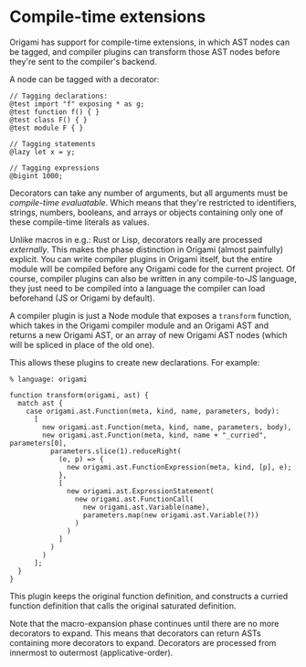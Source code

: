 # Compile-time extensions

Origami has support for compile-time extensions, in which AST nodes can be tagged, and compiler plugins can transform those AST nodes before they're sent to the compiler's backend.

A node can be tagged with a decorator:

```
// Tagging declarations:
@test import "f" exposing * as g;
@test function f() { }
@test class F() { }
@test module F { }

// Tagging statements
@lazy let x = y;

// Tagging expressions
@bigint 1000;
```

Decorators can take any number of arguments, but all arguments must be _compile-time evaluatable_. Which means that they're restricted to identifiers, strings, numbers, booleans, and arrays or objects containing only one of these compile-time literals as values.

Unlike macros in e.g.: Rust or Lisp, decorators really are processed _externally_. This makes the phase distinction in Origami (almost painfully) explicit. You can write compiler plugins in Origami itself, but the entire module will be compiled before any Origami code for the current project. Of course, compiler plugins can also be written in any compile-to-JS language, they just need to be compiled into a language the compiler can load beforehand (JS or Origami by default).

A compiler plugin is just a Node module that exposes a `transform` function, which takes in the Origami compiler module and an Origami AST and returns a new Origami AST, or an array of new Origami AST nodes (which will be spliced in place of the old one).

This allows these plugins to create new declarations. For example:

```
% language: origami

function transform(origami, ast) {
  match ast {
    case origami.ast.Function(meta, kind, name, parameters, body):
      [
        new origami.ast.Function(meta, kind, name, parameters, body),
        new origami.ast.Function(meta, kind, name + "_curried", parameters[0],
          parameters.slice(1).reduceRight(
            (e, p) => {
              new origami.ast.FunctionExpression(meta, kind, [p], e);
            },
            [
              new origami.ast.ExpressionStatement(
                new origami.ast.FunctionCall(
                  new origami.ast.Variable(name),
                  parameters.map(new origami.ast.Variable(?))
                )
              )
            ]
          )
        )
      ];
  }
}
```

This plugin keeps the original function definition, and constructs a curried function definition that calls the original saturated definition.

Note that the macro-expansion phase continues until there are no more decorators to expand. This means that decorators can return ASTs containing more decorators to expand. Decorators are processed from innermost to outermost (applicative-order).
